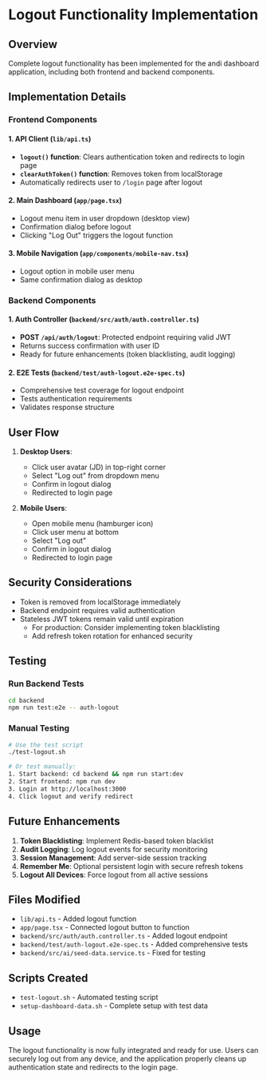# Logout Functionality Implementation

## Overview
Complete logout functionality has been implemented for the andi dashboard application, including both frontend and backend components.

## Implementation Details

### Frontend Components

#### 1. API Client (`lib/api.ts`)
- **`logout()` function**: Clears authentication token and redirects to login page
- **`clearAuthToken()` function**: Removes token from localStorage
- Automatically redirects user to `/login` page after logout

#### 2. Main Dashboard (`app/page.tsx`)
- Logout menu item in user dropdown (desktop view)
- Confirmation dialog before logout
- Clicking "Log Out" triggers the logout function

#### 3. Mobile Navigation (`app/components/mobile-nav.tsx`)
- Logout option in mobile user menu
- Same confirmation dialog as desktop

### Backend Components

#### 1. Auth Controller (`backend/src/auth/auth.controller.ts`)
- **POST `/api/auth/logout`**: Protected endpoint requiring valid JWT
- Returns success confirmation with user ID
- Ready for future enhancements (token blacklisting, audit logging)

#### 2. E2E Tests (`backend/test/auth-logout.e2e-spec.ts`)
- Comprehensive test coverage for logout endpoint
- Tests authentication requirements
- Validates response structure

## User Flow

1. **Desktop Users**:
   - Click user avatar (JD) in top-right corner
   - Select "Log out" from dropdown menu
   - Confirm in logout dialog
   - Redirected to login page

2. **Mobile Users**:
   - Open mobile menu (hamburger icon)
   - Click user menu at bottom
   - Select "Log out"
   - Confirm in logout dialog
   - Redirected to login page

## Security Considerations

- Token is removed from localStorage immediately
- Backend endpoint requires valid authentication
- Stateless JWT tokens remain valid until expiration
  - For production: Consider implementing token blacklisting
  - Add refresh token rotation for enhanced security

## Testing

### Run Backend Tests
```bash
cd backend
npm run test:e2e -- auth-logout
```

### Manual Testing
```bash
# Use the test script
./test-logout.sh

# Or test manually:
1. Start backend: cd backend && npm run start:dev
2. Start frontend: npm run dev
3. Login at http://localhost:3000
4. Click logout and verify redirect
```

## Future Enhancements

1. **Token Blacklisting**: Implement Redis-based token blacklist
2. **Audit Logging**: Log logout events for security monitoring
3. **Session Management**: Add server-side session tracking
4. **Remember Me**: Optional persistent login with secure refresh tokens
5. **Logout All Devices**: Force logout from all active sessions

## Files Modified

- `lib/api.ts` - Added logout function
- `app/page.tsx` - Connected logout button to function
- `backend/src/auth/auth.controller.ts` - Added logout endpoint
- `backend/test/auth-logout.e2e-spec.ts` - Added comprehensive tests
- `backend/src/ai/seed-data.service.ts` - Fixed for testing

## Scripts Created

- `test-logout.sh` - Automated testing script
- `setup-dashboard-data.sh` - Complete setup with test data

## Usage

The logout functionality is now fully integrated and ready for use. Users can securely log out from any device, and the application properly cleans up authentication state and redirects to the login page.